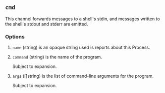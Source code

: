 ## `cmd`

This channel forwards messages to a shell's stdin, and messages
written to the shell's stdout and stderr are emitted.

### Options


1. `name` (string) is an opaque string used is reports about this
    Process.

1. `command` (string) is the name of the program.
    
    Subject to expansion.

1. `args` ([]string) is the list of command-line arguments for the program.
    
    Subject to expansion.

